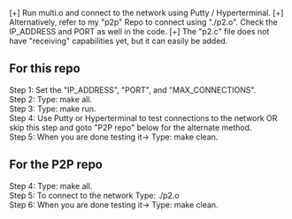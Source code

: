 [+] Run multi.o and connect to the network using Putty / Hyperterminal. 
[+] Alternatively, refer to my "p2p" Repo to connect using "./p2.o". Check the IP_ADDRESS and PORT as well in the code.
[+] The "p2.c" file does not have "receiving" capabilities yet, but it can easily be added.

For this repo
-------------
Step 1: Set the "IP_ADDRESS", "PORT", and "MAX_CONNECTIONS".  
Step 2: Type: make all.  
Step 3: Type: make run.  
Step 4: Use Putty or Hyperterminal to test connections to the network OR skip this step and goto "P2P repo" below for the alternate method.  
Step 5: When you are done testing it-> Type: make clean.  

For the P2P repo
----------------
Step 4: Type: make all.  
Step 5: To connect to the network Type: ./p2.o  
Step 6: When you are done testing it-> Type: make clean.  
